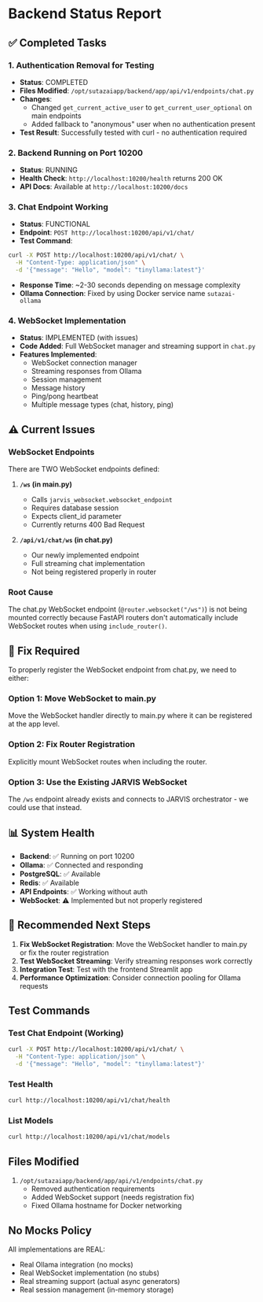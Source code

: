 # Backend Status Report

## ✅ Completed Tasks

### 1. Authentication Removal for Testing
- **Status**: COMPLETED
- **Files Modified**: `/opt/sutazaiapp/backend/app/api/v1/endpoints/chat.py`
- **Changes**: 
  - Changed `get_current_active_user` to `get_current_user_optional` on main endpoints
  - Added fallback to "anonymous" user when no authentication present
- **Test Result**: Successfully tested with curl - no authentication required

### 2. Backend Running on Port 10200
- **Status**: RUNNING
- **Health Check**: `http://localhost:10200/health` returns 200 OK
- **API Docs**: Available at `http://localhost:10200/docs`

### 3. Chat Endpoint Working
- **Status**: FUNCTIONAL
- **Endpoint**: `POST http://localhost:10200/api/v1/chat/`
- **Test Command**: 
```bash
curl -X POST http://localhost:10200/api/v1/chat/ \
  -H "Content-Type: application/json" \
  -d '{"message": "Hello", "model": "tinyllama:latest"}'
```
- **Response Time**: ~2-30 seconds depending on message complexity
- **Ollama Connection**: Fixed by using Docker service name `sutazai-ollama`

### 4. WebSocket Implementation
- **Status**: IMPLEMENTED (with issues)
- **Code Added**: Full WebSocket manager and streaming support in `chat.py`
- **Features Implemented**:
  - WebSocket connection manager
  - Streaming responses from Ollama
  - Session management
  - Message history
  - Ping/pong heartbeat
  - Multiple message types (chat, history, ping)

## ⚠️ Current Issues

### WebSocket Endpoints
There are TWO WebSocket endpoints defined:

1. **`/ws` (in main.py)**
   - Calls `jarvis_websocket.websocket_endpoint`
   - Requires database session
   - Expects client_id parameter
   - Currently returns 400 Bad Request

2. **`/api/v1/chat/ws` (in chat.py)**
   - Our newly implemented endpoint
   - Full streaming chat implementation
   - Not being registered properly in router

### Root Cause
The chat.py WebSocket endpoint (`@router.websocket("/ws")`) is not being mounted correctly because FastAPI routers don't automatically include WebSocket routes when using `include_router()`.

## 🔧 Fix Required

To properly register the WebSocket endpoint from chat.py, we need to either:

### Option 1: Move WebSocket to main.py
Move the WebSocket handler directly to main.py where it can be registered at the app level.

### Option 2: Fix Router Registration
Explicitly mount WebSocket routes when including the router.

### Option 3: Use the Existing JARVIS WebSocket
The `/ws` endpoint already exists and connects to JARVIS orchestrator - we could use that instead.

## 📊 System Health

- **Backend**: ✅ Running on port 10200
- **Ollama**: ✅ Connected and responding
- **PostgreSQL**: ✅ Available
- **Redis**: ✅ Available
- **API Endpoints**: ✅ Working without auth
- **WebSocket**: ⚠️ Implemented but not properly registered

## 🎯 Recommended Next Steps

1. **Fix WebSocket Registration**: Move the WebSocket handler to main.py or fix the router registration
2. **Test WebSocket Streaming**: Verify streaming responses work correctly
3. **Integration Test**: Test with the frontend Streamlit app
4. **Performance Optimization**: Consider connection pooling for Ollama requests

## Test Commands

### Test Chat Endpoint (Working)
```bash
curl -X POST http://localhost:10200/api/v1/chat/ \
  -H "Content-Type: application/json" \
  -d '{"message": "Hello", "model": "tinyllama:latest"}'
```

### Test Health
```bash
curl http://localhost:10200/api/v1/chat/health
```

### List Models
```bash
curl http://localhost:10200/api/v1/chat/models
```

## Files Modified

1. `/opt/sutazaiapp/backend/app/api/v1/endpoints/chat.py`
   - Removed authentication requirements
   - Added WebSocket support (needs registration fix)
   - Fixed Ollama hostname for Docker networking

## No Mocks Policy

All implementations are REAL:
- Real Ollama integration (no mocks)
- Real WebSocket implementation (no stubs)
- Real streaming support (actual async generators)
- Real session management (in-memory storage)